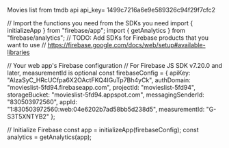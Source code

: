 Movies list from tmdb api
api_key= 1499c7216a6e9e589326c94f29f7cfc2

// Import the functions you need from the SDKs you need
import { initializeApp } from "firebase/app";
import { getAnalytics } from "firebase/analytics";
// TODO: Add SDKs for Firebase products that you want to use
// https://firebase.google.com/docs/web/setup#available-libraries

// Your web app's Firebase configuration
// For Firebase JS SDK v7.20.0 and later, measurementId is optional
const firebaseConfig = {
  apiKey: "AIzaSyC_HRcUCfpa6X2OActFKQ4IGuTp7Bh4yCk",
  authDomain: "movieslist-5fd94.firebaseapp.com",
  projectId: "movieslist-5fd94",
  storageBucket: "movieslist-5fd94.appspot.com",
  messagingSenderId: "830503972560",
  appId: "1:830503972560:web:04e6202b7ad58bb5d238d5",
  measurementId: "G-S3T5XNTYB2"
};

// Initialize Firebase
const app = initializeApp(firebaseConfig);
const analytics = getAnalytics(app);